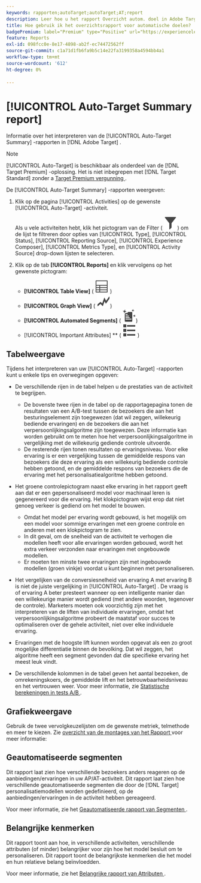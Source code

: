 ```yaml
---
keywords: rapporten;autoTarget;autoTarget;AT;report
description: Leer hoe u het rapport Overzicht autom. doel in Adobe Target interpreteert. U kunt op de Geautomatiseerde Segmenten en de Belangrijke rapporten van Attributen van dit rapport schakelen.
title: Hoe gebruik ik het overzichtsrapport voor automatische doelen?
badgePremium: label="Premium" type="Positive" url="https://experienceleague.adobe.com/docs/target/using/introduction/intro.html?lang=nl-NL#premium newtab=true" tooltip="Kijk wat er in Target Premium is opgenomen."
feature: Reports
exl-id: 098fcc0e-8e17-4898-ab2f-ec74472562ff
source-git-commit: c1a71d1fb6fa9b5c14e22fa3199358a4594bb4a1
workflow-type: tm+mt
source-wordcount: '612'
ht-degree: 0%

---
```


# [!UICONTROL Auto-Target Summary report]

Informatie over het interpreteren van de [!UICONTROL Auto-Target Summary] -rapporten in [!DNL Adobe Target] .

>[!NOTE]
>
>[!UICONTROL Auto-Target] is beschikbaar als onderdeel van de [!DNL Target Premium] -oplossing. Het is niet inbegrepen met [!DNL Target Standard] zonder a [ Target Premium vergunning ](/help/main/c-intro/intro.md#premium).

De [!UICONTROL Auto-Target Summary] -rapporten weergeven:

1. Klik op de pagina [!UICONTROL Activities] op de gewenste [!UICONTROL Auto-Target] -activiteit.

   Als u vele activiteiten hebt, klik het pictogram van de Filter ( ![ pictogram van de Filter ](/help/main/assets/icons/Filter.svg)) om de lijst te filtreren door opties van [!UICONTROL Type], [!UICONTROL Status], [!UICONTROL Reporting Source], [!UICONTROL Experience Composer], [!UICONTROL Metrics Type], en [!UICONTROL Activity Source] drop-down lijsten te selecteren.

1. Klik op de tab **[!UICONTROL Reports]** en klik vervolgens op het gewenste pictogram:

   * **[!UICONTROL Table View]** ( ![ pictogram van de Mening van de Lijst ](/help/main/assets/icons/Table.svg) )
   * **[!UICONTROL Graph View]** ( ![ pictogram van de Mening van de Grafiek ](/help/main/assets/icons/GraphTrend.svg))
   * **[!UICONTROL Automated Segments]** ( ![ Geautomatiseerd rapport van Segmenten ](/help/main/assets/icons/AutomatedSegment.svg))
   * [!UICONTROL Important Attributes] ** ( ![ Belangrijk pictogram van Attributen ](/help/main/assets/icons/ViewList.svg) )

## Tabelweergave

Tijdens het interpreteren van uw [!UICONTROL Auto-Target] -rapporten kunt u enkele tips en overwegingen opgeven:

* De verschillende rijen in de tabel helpen u de prestaties van de activiteit te begrijpen.

   * De bovenste twee rijen in de tabel op de rapportagepagina tonen de resultaten van een A/B-test tussen de bezoekers die aan het besturingselement zijn toegewezen (dat wil zeggen, willekeurig bediende ervaringen) en de bezoekers die aan het verpersoonlijkingsalgoritme zijn toegewezen. Deze informatie kan worden gebruikt om te meten hoe het verpersoonlijkingsalgoritme in vergelijking met de willekeurig gediende controle uitvoerde.
   * De resterende rijen tonen resultaten op ervaringsniveau. Voor elke ervaring is er een vergelijking tussen de gemiddelde respons van bezoekers die deze ervaring als een willekeurig bediende controle hebben getoond, en de gemiddelde respons van bezoekers die de ervaring met het personalisatiealgoritme hebben getoond.

* Het groene controlepictogram naast elke ervaring in het rapport geeft aan dat er een gepersonaliseerd model voor machinaal leren is gegenereerd voor die ervaring. Het klokpictogram wijst erop dat niet genoeg verkeer is gediend om het model te bouwen.

   * Omdat het model per ervaring wordt gebouwd, is het mogelijk om een model voor sommige ervaringen met een groene controle en anderen met een klokpictogram te zien.
   * In dit geval, om de snelheid van de activiteit te verhogen die modellen heeft voor alle ervaringen worden gebouwd, wordt het extra verkeer verzonden naar ervaringen met ongebouwde modellen.
   * Er moeten ten minste twee ervaringen zijn met ingebouwde modellen (groen vinkje) voordat u kunt beginnen met personaliseren.

* Het vergelijken van de conversiesnelheid van ervaring A met ervaring B is niet de juiste vergelijking in [!UICONTROL Auto-Target] . De vraag is of ervaring A beter presteert wanneer op een intelligente manier dan een willekeurige manier wordt gediend (met andere woorden, tegenover de controle). Marketers moeten ook voorzichtig zijn met het interpreteren van de liften van individuele ervaringen, omdat het verpersoonlijkingsalgoritme probeert de maatstaf voor succes te optimaliseren over de gehele activiteit, niet over elke individuele ervaring.
* Ervaringen met de hoogste lift kunnen worden opgevat als een zo groot mogelijke differentiatie binnen de bevolking. Dat wil zeggen, het algoritme heeft een segment gevonden dat die specifieke ervaring het meest leuk vindt.
* De verschillende kolommen in de tabel geven het aantal bezoeken, de omrekeningskoers, de gemiddelde lift en het betrouwbaarheidsniveau en het vertrouwen weer. Voor meer informatie, zie [ Statistische berekeningen in tests A/B ](/help/main/c-reports/statistical-methodology/statistical-calculations.md).

## Grafiekweergave

Gebruik de twee vervolgkeuzelijsten om de gewenste metriek, telmethode en meer te kiezen. Zie [ overzicht van de montages van het Rapport ](/help/main/c-reports/c-report-settings/report-settings.md) voor meer informatie:

## Geautomatiseerde segmenten

Dit rapport laat zien hoe verschillende bezoekers anders reageren op de aanbiedingen/ervaringen in uw AP/AT-activiteit. Dit rapport laat zien hoe verschillende geautomatiseerde segmenten die door de [!DNL Target] personalisatiemodellen worden gedefinieerd, op de aanbiedingen/ervaringen in de activiteit hebben gereageerd.

Voor meer informatie, zie het [ Geautomatiseerde rapport van Segmenten ](/help/main/c-reports/c-personalization-insights-reports/automated-segments-report.md).

## Belangrijke kenmerken

Dit rapport toont aan hoe, in verschillende activiteiten, verschillende attributen (of minder) belangrijker voor zijn hoe het model besluit om te personaliseren. Dit rapport toont de belangrijkste kenmerken die het model en hun relatieve belang beïnvloedden.

Voor meer informatie, zie het [ Belangrijke rapport van Attributen ](/help/main/c-reports/c-personalization-insights-reports/important-attributes-report.md).
